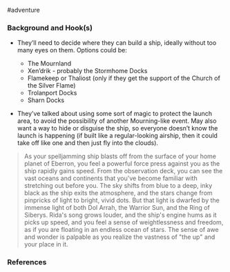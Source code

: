  #adventure 

### Background and Hook(s)

- They’ll need to decide where they can build a ship, ideally without too many eyes on them. Options could be:
	- The Mournland
	- Xen’drik - probably the Stormhome Docks
	- Flamekeep or Thaliost (only if they get the support of the Church of the Silver Flame)
	- Trolanport Docks
	- Sharn Docks

- They’ve talked about using some sort of magic to protect the launch area, to avoid the possibility of another Mourning-like event. May also want a way to hide or disguise the ship, so everyone doesn’t know the launch is happening (if built like a regular-looking airship, then it could take off like one and then just fly into the clouds).

> As your spelljamming ship blasts off from the surface of your home planet of Eberron, you feel a powerful force press against you as the ship rapidly gains speed. From the observation deck, you can see the vast oceans and continents that you've become familiar with stretching out before you. The sky shifts from blue to a deep, inky black as the ship exits the atmosphere, and the stars change from pinpricks of light to bright, vivid dots. But that light is dwarfed by the immense light of both Dol Arrah, the Warrior Sun, and the Ring of Siberys. Rida's song grows louder, and the ship's engine hums as it picks up speed, and you feel a sense of weightlessness and freedom, as if you are floating in an endless ocean of stars. The sense of awe and wonder is palpable as you realize the vastness of "the up" and your place in it.

### References
